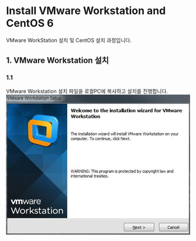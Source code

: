 # Install VMware Workstation and CentOS 6
VMware WorkStation 설치 및 CentOS 설치 과정입니다.

## 1. VMware Workstation 설치
### 1.1 
VMware Workstation 설치 파일을 로컬PC에 복사하고 설치를 진행합니다.
![Alt text](./images/install-vm-1.JPG)

